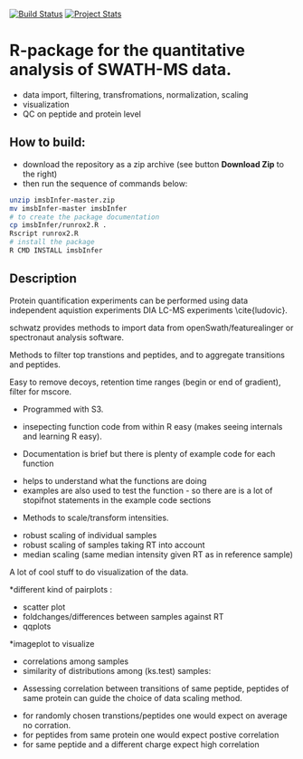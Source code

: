 [![Build Status](https://travis-ci.org/wolski/imsbInfer.svg?branch=master)](https://travis-ci.org/wolski/imsbInfer)
[![Project Stats](https://www.ohloh.net/p/imsbInfer/widgets/project_thin_badge.gif)](https://www.ohloh.net/p/imsbInfer)

R-package for the quantitative analysis of SWATH-MS data.
========================================================

- data import, filtering, transfromations, normalization,  scaling
- visualization
- QC on peptide and protein level

How to build:
-------------

- download the repository as a zip archive (see button __Download Zip__ to the right)
- then run the sequence of commands below:

```sh
unzip imsbInfer-master.zip
mv imsbInfer-master imsbInfer
# to create the package documentation 
cp imsbInfer/runrox2.R .
Rscript runrox2.R 
# install the package
R CMD INSTALL imsbInfer
```

Description
-----------

Protein quantification experiments can be performed using data independent aquistion experiments DIA LC-MS experiments \cite{ludovic}.

schwatz provides methods to import data from openSwath/featurealinger or spectronaut analysis software.

Methods to filter top transtions and peptides,  and to aggregate transitions and peptides.

Easy to remove decoys, retention time ranges (begin or end of gradient), filter for mscore.

* Programmed with S3. 
- insepecting function code from within R easy (makes seeing internals and learning R easy).

* Documentation is brief but there is plenty of example code for each function 
- helps to understand what the functions are doing
- examples are also used to test the function - so there are is a lot of stopifnot statements in the example code sections

* Methods to scale/transform intensities.
- robust scaling of individual samples
- robust scaling of samples taking RT into account
- median scaling (same median intensity given RT as in reference sample)

A lot of cool stuff to do visualization of the data.

*different kind of pairplots : 
- scatter plot
- foldchanges/differences between samples against RT
- qqplots

*imageplot to visualize 
- correlations among samples
- similarity of distributions among (ks.test) samples:


* Assessing correlation between transitions of same peptide, peptides of same protein can guide the choice of data scaling method.
- for randomly chosen transtions/peptides one would expect on average no corration.
- for peptides from same protein one would expect postive correlation
- for same peptide and a different charge expect high correlation

